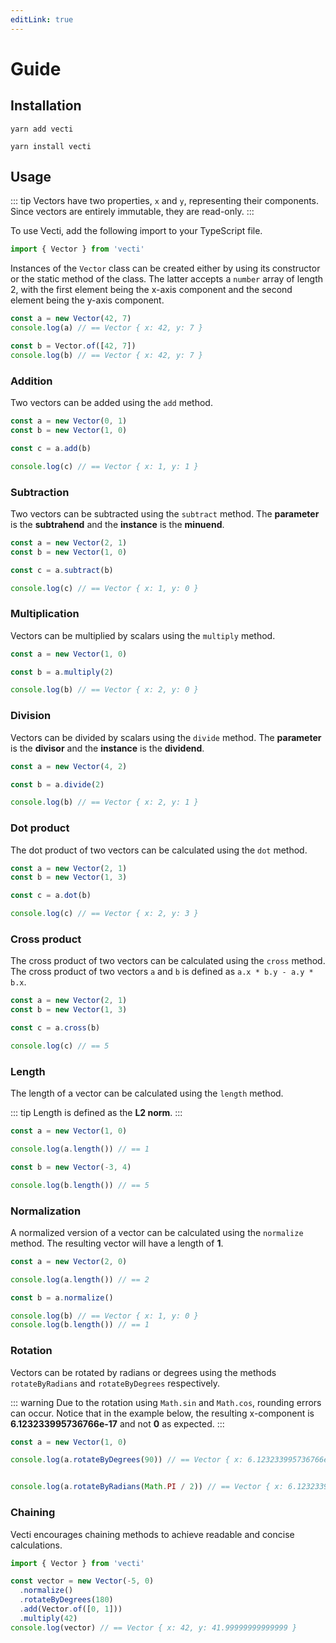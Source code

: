 ```yaml
---
editLink: true
---
```

# Guide

## Installation

<CodeGroup>
  <CodeGroupItem title="Yarn" active>

```bash:no-line-numbers
yarn add vecti
```
  </CodeGroupItem>
  <CodeGroupItem title="npm">

```bash:no-line-numbers
yarn install vecti
```
  </CodeGroupItem>
</CodeGroup>

## Usage

::: tip
Vectors have two properties, `x` and `y`, representing their components.
Since vectors are entirely immutable, they are read-only.
:::

To use Vecti, add the following import to your TypeScript file.

```ts
import { Vector } from 'vecti'
```


Instances of the `Vector` class can be created either by using its constructor or the static method of the class.
The latter accepts a `number` array of length 2, with the first element being the x-axis component and the second element being the y-axis component.

```ts
const a = new Vector(42, 7)
console.log(a) // == Vector { x: 42, y: 7 }

const b = Vector.of([42, 7])
console.log(b) // == Vector { x: 42, y: 7 }
```

### Addition

Two vectors can be added using the `add` method.

```ts
const a = new Vector(0, 1)
const b = new Vector(1, 0)

const c = a.add(b)

console.log(c) // == Vector { x: 1, y: 1 }
```

### Subtraction

Two vectors can be subtracted using the `subtract` method.
The **parameter** is the **subtrahend** and the **instance** is the **minuend**.

```ts
const a = new Vector(2, 1)
const b = new Vector(1, 0)

const c = a.subtract(b)

console.log(c) // == Vector { x: 1, y: 0 }
```

### Multiplication

Vectors can be multiplied by scalars using the `multiply` method.

```ts
const a = new Vector(1, 0)

const b = a.multiply(2)

console.log(b) // == Vector { x: 2, y: 0 }
```

### Division

Vectors can be divided by scalars using the `divide` method.
The **parameter** is the **divisor** and the **instance** is the **dividend**.

```ts
const a = new Vector(4, 2)

const b = a.divide(2)

console.log(b) // == Vector { x: 2, y: 1 }
```

### Dot product

The dot product of two vectors can be calculated using the `dot` method.

```ts
const a = new Vector(2, 1)
const b = new Vector(1, 3)

const c = a.dot(b)

console.log(c) // == Vector { x: 2, y: 3 }
```

### Cross product

The cross product of two vectors can be calculated using the `cross` method.
The cross product of two vectors `a` and `b` is defined as `a.x * b.y - a.y * b.x`.

```ts
const a = new Vector(2, 1)
const b = new Vector(1, 3)

const c = a.cross(b)

console.log(c) // == 5
```

### Length

The length of a vector can be calculated using the `length` method.

::: tip
Length is defined as the **L2 norm**.
:::

```ts
const a = new Vector(1, 0)

console.log(a.length()) // == 1

const b = new Vector(-3, 4)

console.log(b.length()) // == 5
```

### Normalization

A normalized version of a vector can be calculated using the `normalize` method.
The resulting vector will have a length of **1**.

```ts
const a = new Vector(2, 0)

console.log(a.length()) // == 2

const b = a.normalize()

console.log(b) // == Vector { x: 1, y: 0 }
console.log(b.length()) // == 1
```

### Rotation

Vectors can be rotated by radians or degrees using the methods `rotateByRadians` and `rotateByDegrees` respectively.

::: warning
Due to the rotation using `Math.sin` and `Math.cos`, rounding errors can occur.
Notice that in the example below, the resulting x-component is **6.123233995736766e-17** and not **0** as expected.
:::

```ts
const a = new Vector(1, 0)

console.log(a.rotateByDegrees(90)) // == Vector { x: 6.123233995736766e-17, y: 1 }


console.log(a.rotateByRadians(Math.PI / 2)) // == Vector { x: 6.123233995736766e-17, y: 1 }
```

### Chaining

Vecti encourages chaining methods to achieve readable and concise calculations.

```ts
import { Vector } from 'vecti'

const vector = new Vector(-5, 0)
  .normalize()
  .rotateByDegrees(180)
  .add(Vector.of([0, 1]))
  .multiply(42)
console.log(vector) // == Vector { x: 42, y: 41.99999999999999 }
```

